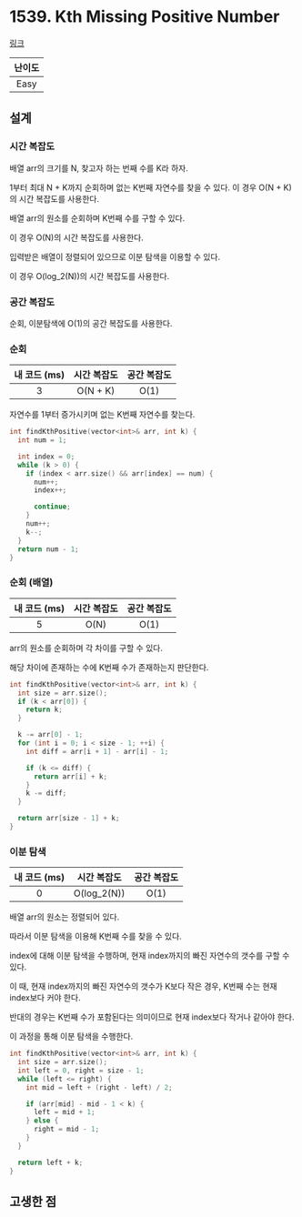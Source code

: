 # 1539. Kth Missing Positive Number

[링크](https://leetcode.com/problems/kth-missing-positive-number/description/)

| 난이도 |
| :----: |
|  Easy  |

## 설계

### 시간 복잡도

배열 arr의 크기를 N, 찾고자 하는 번째 수를 K라 하자.

1부터 최대 N + K까지 순회하며 없는 K번째 자연수를 찾을 수 있다. 이 경우 O(N + K)의 시간 복잡도를 사용한다.

배열 arr의 원소를 순회하며 K번째 수를 구할 수 있다.

이 경우 O(N)의 시간 복잡도를 사용한다.

입력받은 배열이 정렬되어 있으므로 이분 탐색을 이용할 수 있다.

이 경우 O(log_2(N))의 시간 복잡도를 사용한다.

### 공간 복잡도

순회, 이분탐색에 O(1)의 공간 복잡도를 사용한다.

### 순회

| 내 코드 (ms) | 시간 복잡도 | 공간 복잡도 |
| :----------: | :---------: | :---------: |
|      3       |  O(N + K)   |    O(1)     |

자연수를 1부터 증가시키며 없는 K번째 자연수를 찾는다.

```cpp
int findKthPositive(vector<int>& arr, int k) {
  int num = 1;

  int index = 0;
  while (k > 0) {
    if (index < arr.size() && arr[index] == num) {
      num++;
      index++;

      continue;
    }
    num++;
    k--;
  }
  return num - 1;
}
```

### 순회 (배열)

| 내 코드 (ms) | 시간 복잡도 | 공간 복잡도 |
| :----------: | :---------: | :---------: |
|      5       |    O(N)     |    O(1)     |

arr의 원소를 순회하며 각 차이를 구할 수 있다.

해당 차이에 존재하는 수에 K번째 수가 존재하는지 판단한다.

```cpp
int findKthPositive(vector<int>& arr, int k) {
  int size = arr.size();
  if (k < arr[0]) {
    return k;
  }

  k -= arr[0] - 1;
  for (int i = 0; i < size - 1; ++i) {
    int diff = arr[i + 1] - arr[i] - 1;

    if (k <= diff) {
      return arr[i] + k;
    }
    k -= diff;
  }

  return arr[size - 1] + k;
}
```

### 이분 탐색

| 내 코드 (ms) | 시간 복잡도 | 공간 복잡도 |
| :----------: | :---------: | :---------: |
|      0       |  O(log_2(N))   |    O(1)     |

배열 arr의 원소는 정렬되어 있다.

따라서 이분 탐색을 이용해 K번째 수를 찾을 수 있다.

index에 대해 이분 탐색을 수행하며, 현재 index까지의 빠진 자연수의 갯수를 구할 수 있다.

이 때, 현재 index까지의 빠진 자연수의 갯수가 K보다 작은 경우, K번째 수는 현재 index보다 커야 한다.

반대의 경우는 K번째 수가 포함된다는 의미이므로 현재 index보다 작거나 같아야 한다.

이 과정을 통해 이분 탐색을 수행한다.

```cpp
int findKthPositive(vector<int>& arr, int k) {
  int size = arr.size();
  int left = 0, right = size - 1;
  while (left <= right) {
    int mid = left + (right - left) / 2;

    if (arr[mid] - mid - 1 < k) {
      left = mid + 1;
    } else {
      right = mid - 1;
    }
  }

  return left + k;
}
```

## 고생한 점
